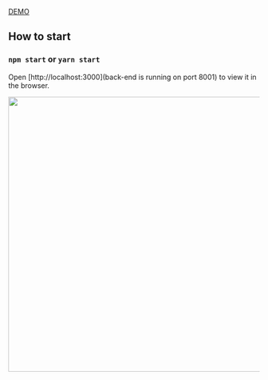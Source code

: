 <a href="https://bs.hiepnguyen.site/">DEMO</a>

## How to start
### `npm start` or `yarn start`
Open [http://localhost:3000](back-end is running on port 8001) to view it in the browser.
<p align="center">
  <img width="550" src="https://res.cloudinary.com/uethehe/image/upload/v1644845931/soccer2_e4exs6.png"/>
</p>
